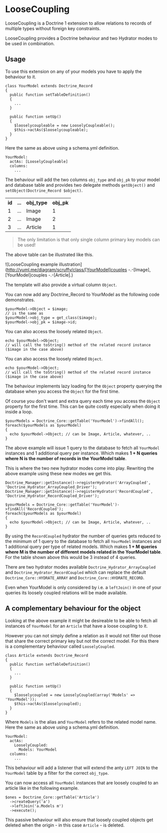 # LooseCoupling

LooseCoupling is a Doctrine 1 extension to allow relations to records of multiple types without foreign key constraints.

LooseCoupling provides a Doctrine behaviour and two Hydrator modes to be used in combination.

## Usage

To use this extension on any of your models you have to apply the behaviour to it.

    class YourModel extends Doctrine_Record
    {
      public function setTableDefinition()
      {
        ...
      }

      public function setUp()
      {
        $looselycoupleable = new LooselyCoupleable();
        $this->actAs($looselycoupleable);
      }
    }

Here the same as above using a schema.yml definition.

    YourModel:
      actAs: [LooselyCoupleable]
      columns:
        ...

The behaviour will add the two columns `obj_type` and `obj_pk` to your model and database table and provides two delegate methods `getObject()` and `setObject(Doctrine_Record $object)`.

<table>
    <tr>
        <th>id</th>
        <th>...</th>
        <th>obj_type</th>
        <th>obj_pk</th>
    </tr>
    <tr>
        <td>1</td>
        <td>...</td>
        <td>Image</td>
        <td>1</td>
    </tr>
    <tr>
        <td>2</td>
        <td>...</td>
        <td>Image</td>
        <td>2</td>
    </tr>
    <tr>
        <td>3</td>
        <td>...</td>
        <td>Article</td>
        <td>1</td>
    </tr>
</table>

> The only limitation is that only single column primary key models can be used!

The above table can be illustrated like this.

![LooseCoupling example illustration](http://yuml.me/diagram/scruffy/class/[YourModel]couples -.-[Image], [YourModel]couples -.-[Article].)

The template will also provide a virtual column `Object`.

You can now add any Doctrine_Record to YourModel as the following code demonstrates.

    $yourModel->Object = $image;
    // is the same as
    $yourModel->obj_type = get_class($image);
    $yourModel->obj_pk = $image->id;

You can also access the loosely related `Object`.

    echo $yourModel->Object;
    // will call the toString() method of the related record instance ($image in the case above)

You can also access the loosely related `Object`.

    echo $yourModel->Object;
    // will call the toString() method of the related record instance ($image in the case above)

The behaviour implements lazy loading for the `Object` property querying the database when you access the `Object` for the first time.

Of course you don't want and extra query each time you access the `Object` property for the first time. This can be quite costly especially when doing it inside a loop.

    $yourModels = Doctrine_Core::getTable('YourModel')->findAll();
    foreach($yourModels as $yourModel)
    {
      echo $yourModel->Object; // can be Image, Article, whatever, ..
    }

The above example will issue 1 query to the database to fetch all `YourModel` instances and 1 additional query per instance. Which makes __1 + N queries where N is the number of records in the YourModel table__.

This is where the two new hydrator modes come into play. Rewriting the above example using these new modes we get this.

    Doctrine_Manager::getInstance()->registerHydrator('ArrayCoupled', 'Doctrine_Hydrator_ArrayCoupled_Driver');
    Doctrine_Manager::getInstance()->registerHydrator('RecordCoupled', 'Doctrine_Hydrator_RecordCoupled_Driver');

    $yourModels = Doctrine_Core::getTable('YourModel')->findAll('RecordCoupled');
    foreach($yourModels as $yourModel)
    {
      echo $yourModel->Object; // can be Image, Article, whatever, ..
    }

By using the `RecordCoupled` hydrator the number of queries gets reduced to the minimum of 1 query to the database to fetch all `YourModel` instances and 1 additional query per type of related models. Which makes __1 + M queries where M is the number of different models related in the YourModel table__. For the table shown above this would be 3 instead of 4 queries.

There are two hydrator modes available `Doctrine_Hydrator_ArrayCoupled` and `Doctrine_Hydrator_RecordCoupled` which can replace the default `Doctrine_Core::HYDRATE_ARRAY` and `Doctrine_Core::HYDRATE_RECORD`.

Even when YourModel is only considered by i.e. a `leftJoin()` in one of your queries its loosely coupled relations will be made available.

## A complementary behaviour for the object

Looking at the above example it might be desireable to be able to fetch all instances of `YourModel` for an `Article` that have a loose coupling to it.

However you can not simply define a relation as it would not filter out those that share the correct primary key but not the correct model. For this there is a complementary behaviour called `LooselyCoupled`.

    class Article extends Doctrine_Record
    {
      public function setTableDefinition()
      {
        ...
      }

      public function setUp()
      {
        $looselycoupled = new LooselyCoupled(array('Models' => 'YourModel'));
        $this->actAs($looselycoupled);
      }
    }

Where `Models` is the alias and `YourModel` refers to the related model name. Here the same as above using a schema.yml definition.


    YourModel:
      actAs:
        LooselyCoupled:
          Models: YourModel
      columns:
        ...

This behaviour will add a listener that will extend the anty `LEFT JOIN` to the `YourModel` table by a filter for the correct `obj_type`.

You can now access all `YourModel` instances that are loosely coupled to an article like in the following example.


    $ones = Doctrine_Core::getTable('Article')
      ->createQuery('a')
      ->leftJoin('a.Models m')
      ->execute();

This passive behaviour will also ensure that loosely coupled objects get deleted when the origin - in this case `Article` - is deleted.

